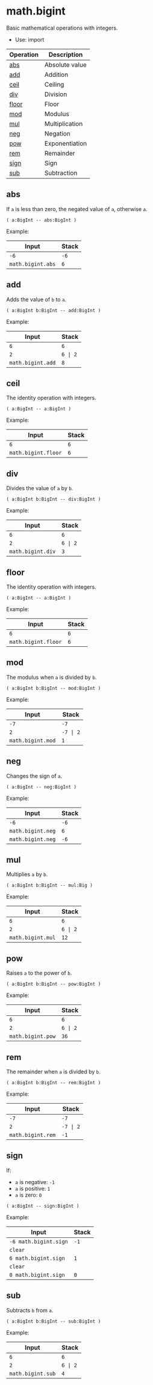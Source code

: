 <!-- import: math.bigint -->

# math.bigint

Basic mathematical operations with integers.

- Use: import

<!-- index -->

| Operation               | Description
|-------------------------|-----------------------
| [abs](#abs)             | Absolute value
| [add](#add)             | Addition
| [ceil](#ceil)           | Ceiling
| [div](#div)             | Division
| [floor](#floor)         | Floor
| [mod](#mod)             | Modulus
| [mul](#mul)             | Multiplication
| [neg](#neg)             | Negation
| [pow](#pow)             | Exponentiation
| [rem](#rem)             | Remainder
| [sign](#sign)           | Sign
| [sub](#sub)             | Subtraction


## abs

If `a` is less than zero, the negated value of `a`, otherwise `a`.

    ( a:BigInt -- abs:BigInt )

Example:

<!-- test: abs -->

| Input             | Stack
|-------------------|-------------
| `-6`              | `-6`
| `math.bigint.abs` | `6`


## add

Adds the value of `b` to `a`.

    ( a:BigInt b:BigInt -- add:BigInt )

Example:

<!-- test: add -->

| Input             | Stack
|-------------------|-------------
| `6`               | `6`
| `2`               | `6 \| 2`
| `math.bigint.add` | `8`


## ceil

The identity operation with integers.

    ( a:BigInt -- a:BigInt )

Example:

<!-- test: ceil -->

| Input               | Stack
|---------------------|-------------
| `6`                 | `6`
| `math.bigint.floor` | `6`


## div

Divides the value of `a` by `b`.

    ( a:BigInt b:BigInt -- div:BigInt )

Example:

<!-- test: div -->

| Input             | Stack
|-------------------|-------------
| `6`               | `6`
| `2`               | `6 \| 2`
| `math.bigint.div` | `3`


## floor

The identity operation with integers.

    ( a:BigInt -- a:BigInt )

Example:

<!-- test: floor -->

| Input               | Stack
|---------------------|-------------
| `6`                 | `6`
| `math.bigint.floor` | `6`


## mod

The modulus when `a` is divided by `b`.

    ( a:BigInt b:BigInt -- mod:BigInt )

Example:

<!-- test: mod -->

| Input             | Stack
|-------------------|-------------
| `-7`              | `-7`
| `2`               | `-7 \| 2`
| `math.bigint.mod` | `1`


## neg

Changes the sign of `a`.

    ( a:BigInt -- neg:BigInt )

Example:

<!-- test: neg -->

| Input             | Stack
|-------------------|-------------
| `-6`              | `-6`
| `math.bigint.neg` | `6`
| `math.bigint.neg` | `-6`


## mul

Multiplies `a` by `b`.

    ( a:BigInt b:BigInt -- mul:Big )

Example:

<!-- test: mul -->

| Input             | Stack
|-------------------|-------------
| `6`               | `6`
| `2`               | `6 \| 2`
| `math.bigint.mul` | `12`


## pow

Raises `a` to the power of `b`.

    ( a:BigInt b:BigInt -- pow:BigInt )

Example:

<!-- test: pow -->

| Input             | Stack
|-------------------|-------------
| `6`               | `6`
| `2`               | `6 \| 2`
| `math.bigint.pow` | `36`


## rem

The remainder when `a` is divided by `b`.

    ( a:BigInt b:BigInt -- rem:BigInt )

Example:

<!-- test: rem -->

| Input             | Stack
|-------------------|-------------
| `-7`              | `-7`
| `2`               | `-7 \| 2`
| `math.bigint.rem` | `-1`


## sign

If:

* `a` is negative: `-1`
* `a` is positive: `1`
* `a` is zero: `0`

```
( a:BigInt -- sign:BigInt )
```

Example:

<!-- test: sign -->

| Input                 | Stack
|-----------------------|-------------
| `-6 math.bigint.sign` | `-1`
| `clear`               |
| `6 math.bigint.sign`  | `1`
| `clear`               |
| `0 math.bigint.sign`  | `0`


## sub

Subtracts `b` from `a`.

    ( a:BigInt b:BigInt -- sub:BigInt )


Example:

<!-- test: sub -->

| Input             | Stack
|-------------------|-------------
| `6`               | `6`
| `2`               | `6 \| 2`
| `math.bigint.sub` | `4`